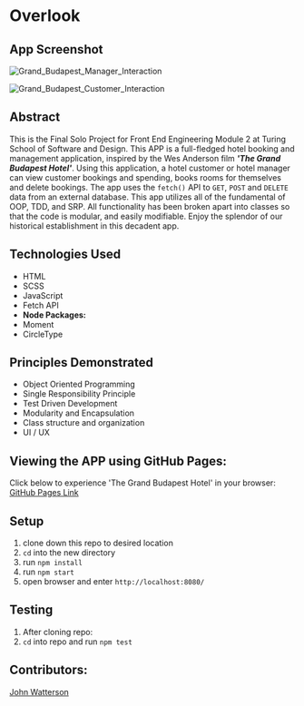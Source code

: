 # Overlook

## App Screenshot
![Grand_Budapest_Manager_Interaction](https://user-images.githubusercontent.com/49289426/79942194-80550a00-8423-11ea-91b1-47108427bf93.gif)


![Grand_Budapest_Customer_Interaction](https://user-images.githubusercontent.com/49289426/79942084-408e2280-8423-11ea-8b30-0f2d6223042d.gif)


## Abstract
This is the Final Solo Project for Front End Engineering Module 2 at Turing School of Software and Design. This APP is a full-fledged hotel booking and management application, inspired by the Wes Anderson film ___'The Grand Budapest Hotel'___. Using this application, a hotel customer or hotel manager can view customer bookings and spending, books rooms for themselves and delete bookings. The app uses the `fetch()` API to `GET`, `POST` and `DELETE` data from an external database. This app utilizes all of the fundamental of OOP, TDD, and SRP. All functionality has been broken apart into classes so that the code is modular, and easily modifiable. Enjoy the splendor of our historical establishment in this decadent app.

## Technologies Used
- HTML
- SCSS
- JavaScript
- Fetch API
- __Node Packages:__
- Moment
- CircleType

## Principles Demonstrated
- Object Oriented Programming
- Single Responsibility Principle
- Test Driven Development
- Modularity and Encapsulation
- Class structure and organization
- UI / UX

## Viewing the APP using GitHub Pages:
Click below to experience 'The Grand Budapest Hotel' in your browser:
[GitHub Pages Link](https://infamouskeyduster.github.io/overlook-final-project/)

## Setup
1. clone down this repo to desired location
2. `cd` into the new directory
3. run `npm install`
4. run `npm start`
5. open browser and enter `http://localhost:8080/`

## Testing
1. After cloning repo:
2. `cd` into repo and run `npm test`

## Contributors:
[John Watterson](https://github.com/infamouskeyduster)
